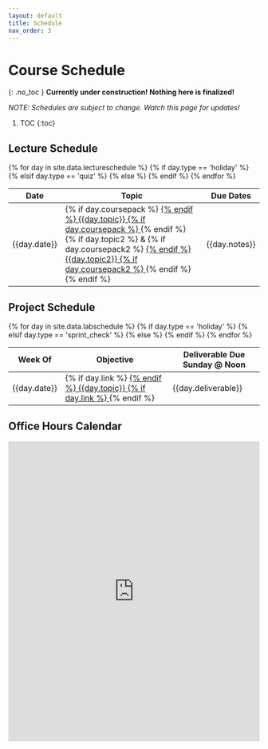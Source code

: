 ```yaml
---
layout: default
title: Schedule
nav_order: 3
---
```


# Course Schedule
{: .no_toc }
__Currently under construction!  Nothing here is finalized!__

_NOTE: Schedules are subject to change.  Watch this page for updates!_

1. TOC
{:toc} 

## Lecture Schedule

<table class="schedtab"><thead>
<tr>
    <th>Date</th>
    <th>Topic</th>
    <th>Due Dates</th>
    </tr>
    </thead>
    <tbody>
{% for day in site.data.lectureschedule %}
{% if day.type == 'holiday' %}
<tr class="holiday">
{% elsif day.type == 'quiz' %}
<tr class="quiz">
{% else %}
<tr>
{% endif %}
<td class="text-center sched">{{day.date}}</td>
<td class="sched">
{% if day.coursepack %}
<a href="{{day.coursepack}}">
{% endif %}
{{day.topic}}
{% if day.coursepack %}
    </a>
{% endif %}
{% if day.topic2 %}
&
{% if day.coursepack2 %}
<a href="{{day.coursepack2}}">
{% endif %}
{{day.topic2}}
{% if day.coursepack2 %}
    </a>
{% endif %}
{% endif %}
</td>
<td class="sched">{{day.notes}}</td>
</tr>
{% endfor %}
</tbody></table>

## Project Schedule

<table class="schedtab"><thead>
<tr>
    <th>Week Of</th>
    <th>Objective</th>
    <th>Deliverable Due Sunday @ Noon</th>
    </tr>
    </thead>
    <tbody>
{% for day in site.data.labschedule %}
{% if day.type == 'holiday' %}
<tr class="holiday">
{% elsif day.type == 'sprint_check' %}
<tr class="quiz">
{% else %}
<tr>
{% endif %}
<td class="text-center sched">{{day.date}}</td>
<td class="sched">
{% if day.link %}
<a href="{{day.link}}">
{% endif %}
{{day.topic}}
{% if day.link %}
</a>
{% endif %}
</td>
<td class="sched">{{day.deliverable}}</td>
</tr>
{% endfor %}
</tbody></table>

## Office Hours Calendar

<iframe src="https://calendar.google.com/calendar/embed?src=n0peik670v06jh9bfb0js1k1k8%40group.calendar.google.com&ctz=America%2FNew_York&mode=WEEK" style="border: 0" width="100%" height="600" frameborder="0" scrolling="no"></iframe>